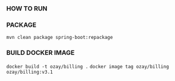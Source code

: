 ### HOW TO RUN


### PACKAGE
`mvn clean package spring-boot:repackage`
### BUILD DOCKER IMAGE
`docker build -t ozay/billing .`
`docker image tag ozay/billing ozay/billing:v3.1`



